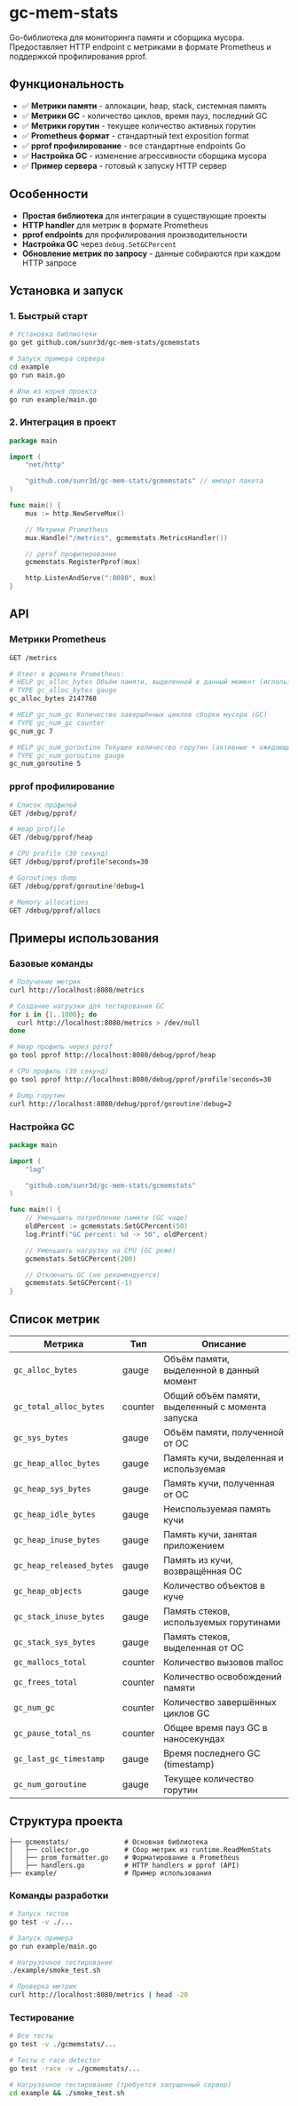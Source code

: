 # gc-mem-stats

Go-библиотека для мониторинга памяти и сборщика мусора. Предоставляет HTTP endpoint с метриками в формате Prometheus и поддержкой профилирования pprof.

## Функциональность

- ✅ **Метрики памяти** - аллокации, heap, stack, системная память
- ✅ **Метрики GC** - количество циклов, время пауз, последний GC
- ✅ **Метрики горутин** - текущее количество активных горутин
- ✅ **Prometheus формат** - стандартный text exposition format
- ✅ **pprof профилирование** - все стандартные endpoints Go
- ✅ **Настройка GC** - изменение агрессивности сборщика мусора
- ✅ **Пример сервера** - готовый к запуску HTTP сервер

## Особенности

- **Простая библиотека** для интеграции в существующие проекты
- **HTTP handler** для метрик в формате Prometheus  
- **pprof endpoints** для профилирования производительности
- **Настройка GC** через `debug.SetGCPercent`
- **Обновление метрик по запросу** - данные собираются при каждом HTTP запросе

## Установка и запуск

### 1. Быстрый старт

```bash
# Установка библиотеки
go get github.com/sunr3d/gc-mem-stats/gcmemstats

# Запуск примера сервера
cd example
go run main.go

# Или из корня проекта
go run example/main.go
```

### 2. Интеграция в проект

```go
package main

import (
    "net/http"

    "github.com/sunr3d/gc-mem-stats/gcmemstats" // импорт пакета
)

func main() {
    mux := http.NewServeMux()

    // Метрики Prometheus
    mux.Handle("/metrics", gcmemstats.MetricsHandler())

    // pprof профилирование
    gcmemstats.RegisterPprof(mux)

    http.ListenAndServe(":8080", mux)
}
```

## API

### Метрики Prometheus

```bash
GET /metrics

# Ответ в формате Prometheus:
# HELP gc_alloc_bytes Объём памяти, выделенной в данный момент (используемой прямо сейчас)
# TYPE gc_alloc_bytes gauge
gc_alloc_bytes 2147768

# HELP gc_num_gc Количество завершённых циклов сборки мусора (GC)
# TYPE gc_num_gc counter
gc_num_gc 7

# HELP gc_num_goroutine Текущее количество горутин (активные + ожидающие)
# TYPE gc_num_goroutine gauge
gc_num_goroutine 5
```

### pprof профилирование

```bash
# Список профилей
GET /debug/pprof/

# Heap profile
GET /debug/pprof/heap

# CPU profile (30 секунд)
GET /debug/pprof/profile?seconds=30

# Goroutines dump
GET /debug/pprof/goroutine?debug=1

# Memory allocations
GET /debug/pprof/allocs
```

## Примеры использования

### Базовые команды

```bash
# Получение метрик
curl http://localhost:8080/metrics

# Создание нагрузки для тестирования GC
for i in {1..1000}; do
  curl http://localhost:8080/metrics > /dev/null
done

# Heap профиль через pprof
go tool pprof http://localhost:8080/debug/pprof/heap

# CPU профиль (30 секунд)
go tool pprof http://localhost:8080/debug/pprof/profile?seconds=30

# Dump горутин
curl http://localhost:8080/debug/pprof/goroutine?debug=2
```

### Настройка GC

```go
package main

import (
    "log"

    "github.com/sunr3d/gc-mem-stats/gcmemstats"
)

func main() {
    // Уменьшить потребление памяти (GC чаще)
    oldPercent := gcmemstats.SetGCPercent(50)
    log.Printf("GC percent: %d -> 50", oldPercent)

    // Уменьшить нагрузку на CPU (GC реже)
    gcmemstats.SetGCPercent(200)

    // Отключить GC (не рекомендуется)
    gcmemstats.SetGCPercent(-1)
}
```

## Список метрик

| Метрика                  | Тип     | Описание                                         |
| ------------------------ | ------- | ------------------------------------------------ |
| `gc_alloc_bytes`         | gauge   | Объём памяти, выделенной в данный момент         |
| `gc_total_alloc_bytes`   | counter | Общий объём памяти, выделенный с момента запуска |
| `gc_sys_bytes`           | gauge   | Объём памяти, полученной от ОС                   |
| `gc_heap_alloc_bytes`    | gauge   | Память кучи, выделенная и используемая           |
| `gc_heap_sys_bytes`      | gauge   | Память кучи, полученная от ОС                    |
| `gc_heap_idle_bytes`     | gauge   | Неиспользуемая память кучи                       |
| `gc_heap_inuse_bytes`    | gauge   | Память кучи, занятая приложением                 |
| `gc_heap_released_bytes` | gauge   | Память из кучи, возвращённая ОС                  |
| `gc_heap_objects`        | gauge   | Количество объектов в куче                       |
| `gc_stack_inuse_bytes`   | gauge   | Память стеков, используемых горутинами           |
| `gc_stack_sys_bytes`     | gauge   | Память стеков, выделенная от ОС                  |
| `gc_mallocs_total`       | counter | Количество вызовов malloc                        |
| `gc_frees_total`         | counter | Количество освобождений памяти                   |
| `gc_num_gc`              | counter | Количество завершённых циклов GC                 |
| `gc_pause_total_ns`      | counter | Общее время пауз GC в наносекундах               |
| `gc_last_gc_timestamp`   | gauge   | Время последнего GC (timestamp)                  |
| `gc_num_goroutine`       | gauge   | Текущее количество горутин                       |

## Структура проекта

```
├── gcmemstats/              # Основная библиотека
│   ├── collector.go         # Сбор метрик из runtime.ReadMemStats
│   ├── prom_formatter.go    # Форматирование в Prometheus
│   ├── handlers.go          # HTTP handlers и pprof (API)
├── example/                 # Пример использования
```

### Команды разработки

```bash
# Запуск тестов
go test -v ./...

# Запуск примера
go run example/main.go

# Нагрузочное тестирование
./example/smoke_test.sh

# Проверка метрик
curl http://localhost:8080/metrics | head -20
```

### Тестирование

```bash
# Все тесты
go test -v ./gcmemstats/...

# Тесты с race detector
go test -race -v ./gcmemstats/...

# Нагрузочное тестирование (требуется запущенный сервер)
cd example && ./smoke_test.sh
```
